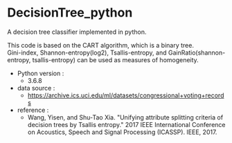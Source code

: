 # DecisionTree_python
A decision tree classifier implemented in python.

This code is based on the CART algorithm, which is a binary tree.<br>
Gini-index, Shannon-entropy(log2), Tsallis-entropy, and GainRatio(shannon-entropy, tsallis-entropy) can be used as measures of homogeneity.

* Python version :<br>
  - 3.6.8
* data source :<br>
  - https://archive.ics.uci.edu/ml/datasets/congressional+voting+records<br>
* reference :<br>
  - Wang, Yisen, and Shu-Tao Xia. "Unifying attribute splitting criteria of decision trees by Tsallis entropy." 2017 IEEE International Conference on Acoustics, Speech and Signal Processing (ICASSP). IEEE, 2017.
